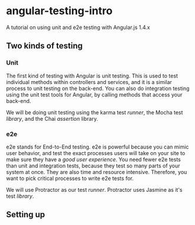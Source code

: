 # angular-testing-intro
A tutorial on using unit and e2e testing with Angular.js 1.4.x

## Two kinds of testing

### Unit
The first kind of testing with Angular is unit testing. This is used to test individual methods within controllers and services, and it is a similar process to unit testing on the back-end. You can also do integration testing using the unit test tools for Angular, by calling methods that access your back-end.

We will be doing unit testing using the karma test *runner*, the Mocha test *library*, and the Chai *assertion* library.

### e2e
e2e stands for End-to-End testing. e2e is powerful because you can mimic user behavior, and test the exact processes users will take on your site to make sure they have a *good user experience*. You need fewer e2e tests than unit and integration tests, because they test so many parts of your system at once. They are also time and resource intensive. Therefore, you want to pick critical processes to write e2e tests for.

We will use Protractor as our test *runner*. Protractor uses Jasmine as it's test *library*.

## Setting up
